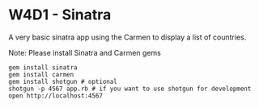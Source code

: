 W4D1 - Sinatra 
==============

A very basic sinatra app using the Carmen to display a list of countries.

Note: Please install Sinatra and Carmen gems

    gem install sinatra
    gem install carmen
    gem install shotgun # optional
    shotgun -p 4567 app.rb # if you want to use shotgun for development
    open http://localhost:4567

